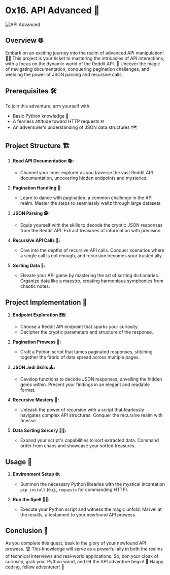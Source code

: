 # 0x16. API Advanced 🚀

![API Advanced](https://s3.amazonaws.com/intranet-projects-files/holbertonschool-sysadmin_devops/314/WIxXad8.png)

## Overview 🌐

Embark on an exciting journey into the realm of advanced API manipulation! 🧑‍💻 This project is your ticket to mastering the intricacies of API interactions, with a focus on the dynamic world of the Reddit API. 🚀 Uncover the magic of navigating documentation, conquering pagination challenges, and wielding the power of JSON parsing and recursive calls.

## Prerequisites 🛠️

To join this adventure, arm yourself with:

- Basic Python knowledge 🐍
- A fearless attitude toward HTTP requests 🌐
- An adventurer's understanding of JSON data structures 🗺️

## Project Structure 🏗️

1. **Read API Documentation 📚:**
   - Channel your inner explorer as you traverse the vast Reddit API documentation, uncovering hidden endpoints and mysteries.

2. **Pagination Handling 🔄:**
   - Learn to dance with pagination, a common challenge in the API realm. Master the steps to seamlessly waltz through large datasets.

3. **JSON Parsing 🕵️:**
   - Equip yourself with the skills to decode the cryptic JSON responses from the Reddit API. Extract treasures of information with precision.

4. **Recursive API Calls 🔄:**
   - Dive into the depths of recursive API calls. Conquer scenarios where a single call is not enough, and recursion becomes your trusted ally.

5. **Sorting Data 🧹:**
   - Elevate your API game by mastering the art of sorting dictionaries. Organize data like a maestro, creating harmonious symphonies from chaotic notes.

## Project Implementation 🚧

1. **Endpoint Exploration 🗺️:**
   - Choose a Reddit API endpoint that sparks your curiosity.
   - Decipher the cryptic parameters and structure of the response.

2. **Pagination Prowess 🚀:**
   - Craft a Python script that tames paginated responses, stitching together the fabric of data spread across multiple pages.

3. **JSON Jedi Skills 🕹️:**
   - Develop functions to decode JSON responses, unveiling the hidden gems within. Present your findings in an elegant and readable format.

4. **Recursive Mastery 🔄:**
   - Unleash the power of recursion with a script that fearlessly navigates complex API structures. Conquer the recursive realm with finesse.

5. **Data Sorting Sorcery 🧙‍♂️:**
   - Expand your script's capabilities to sort extracted data. Command order from chaos and showcase your sorted treasures.

## Usage 🚀

1. **Environment Setup 🌐:**
   - Summon the necessary Python libraries with the mystical incantation `pip install` (e.g., `requests` for commanding HTTP).

2. **Run the Spell 🧙‍♀️:**
   - Execute your Python script and witness the magic unfold. Marvel at the results, a testament to your newfound API prowess.

## Conclusion 🏁

As you complete this quest, bask in the glory of your newfound API prowess. 🏆 This knowledge will serve as a powerful ally in both the realms of technical interviews and real-world applications. So, don your cloak of curiosity, grab your Python wand, and let the API adventure begin! 🌟 Happy coding, fellow adventurer! 🚀
